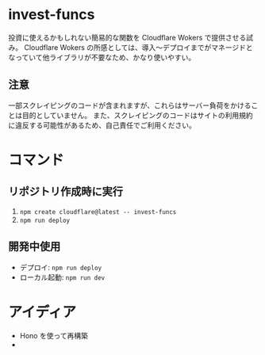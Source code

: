 # invest-funcs
投資に使えるかもしれない簡易的な関数を Cloudflare Wokers で提供させる試み。
Cloudflare Wokers の所感としては、導入～デプロイまでがマネージドとなっていて他ライブラリが不要なため、かなり使いやすい。

## 注意
一部スクレイピングのコードが含まれますが、これらはサーバー負荷をかけることは目的としていません。
また、スクレイピングのコードはサイトの利用規約に違反する可能性があるため、自己責任でご利用ください。

# コマンド
## リポジトリ作成時に実行
1. `npm create cloudflare@latest -- invest-funcs`
2. `npm run deploy`

## 開発中使用
- デプロイ: `npm run deploy`
- ローカル起動: `npm run dev`

# アイディア
- Hono を使って再構築
- 